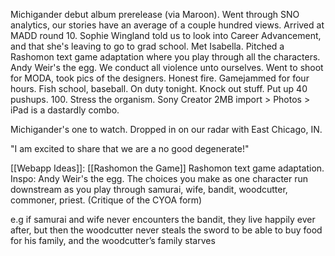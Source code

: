 Michigander debut album prerelease (via Maroon). Went through SNO analytics, our stories have an average of a couple hundred views. Arrived at MADD round 10. Sophie Wingland told us to look into Career Advancement, and that she's leaving to go to grad school. Met Isabella. Pitched a Rashomon text game adaptation where you play through all the characters. Andy Weir's the egg. We conduct all violence unto ourselves. Went to shoot for MODA, took pics of the designers. Honest fire. Gamejammed for four hours. Fish school, baseball. On duty tonight. Knock out stuff. Put up 40 pushups. 100. Stress the organism. Sony Creator 2MB import > Photos > iPad is a dastardly combo.

Michigander's one to watch.
Dropped in on our radar with East Chicago, IN.

"I am excited to share that we are a no good degenerate!"

[[Webapp Ideas]]: [[Rashomon the Game]]
Rashomon text game adaptation. Inspo: Andy Weir's the egg. The choices you make as one character run downstream as you play through samurai, wife, bandit, woodcutter, commoner, priest. (Critique of the CYOA form)

e.g if samurai and wife never encounters the bandit, they live happily ever after, but then the woodcutter never steals the sword to be able to buy food for his family, and the woodcutter’s family starves
